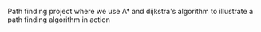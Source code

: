 Path finding project where we use A* and dijkstra's algorithm to illustrate
a path finding algorithm in action
